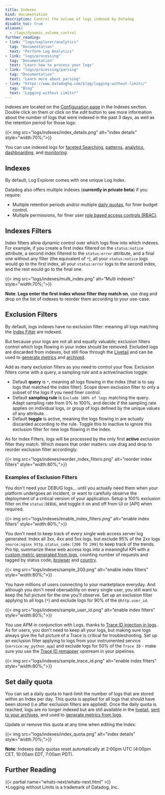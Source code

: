 ```yaml
---
title: Indexes
kind: documentation
description: Control the volume of logs indexed by Datadog
disable_toc: true
aliases:
  - /logs/dynamic_volume_control
further_reading:
- link: "logs/explorer/analytics"
  tag: "Documentation"
  text: "Perform Log Analytics"
- link: "logs/processing"
  tag: "Documentation"
  text: "Learn how to process your logs"
- link: "logs/processing/parsing"
  tag: "Documentation"
  text: "Learn more about parsing"
- link: "https://www.datadoghq.com/blog/logging-without-limits/"
  tag: "Blog"
  text: "Logging without Limits*"
---
```


Indexes are located on the [Configuration page][1] in the Indexes section. Double click on them or click on the *edit* button to see more information about the number of logs that were indexed in the past 3 days, as well as the retention period for those logs:

{{< img src="logs/indexes/index_details.png" alt="index details"  style="width:70%;">}}

You can use indexed logs for [faceted Searching][2], [patterns][11], [analytics][3], [dashboarding][4], and [monitoring][5]. 


## Indexes

By default, Log Explorer comes with one unique Log Index.

Datadog also offers multiple indexes (**currently in private beta**) if you require:

* Multiple retention periods and/or multiple [daily quotas](#set-daily-quota), for finer budget control.
* Multiple permissions, for finer user [role based access controls (RBAC)][9].


## Indexes Filters


Index filters allow dynamic control over which logs flow into which indexes.  For example, if you create a first index filtered on the `status:notice` attribute, a second index filtered to the `status:error` attribute, and a final one without any filter (the equivalent of `*`), all your `status:notice` logs would go to the first index, all your `status:error` logs to the second index, and the rest would go to the final one.

{{< img src="logs/indexes/multi_index.png" alt="Multi indexes"  style="width:70%;">}}

**Note**: **Logs enter the first index whose filter they match on**, use drag and drop on the list of indexes to reorder them according to your use-case.


## Exclusion Filters

By default, logs indexes have no exclusion filter: meaning all logs matching the [Index Filter](#indexes-filters) are indexed.

But because your logs are not all and equally valuable; exclusion filters control which logs flowing in your index should be removed. Excluded logs are discarded from indexes, but still flow through the [Livetail][12] and can be used to [generate metrics][13] and [archived][14].

Add as many exclusion filters as you need to control your flow. Exclusion filters come with a query, a sampling rule and a active/inactive toggle:

* Default **query** is `*`, meaning all logs flowing in the index (that is to say logs that matched the index filter). Scope down exclusion filter to only a subset of the logs if you need finer control.  
* Default **sampling rule** is `Exclude 100% of logs` matching the query. Adapt sampling rate from 0% to 100%, and decide if the sampling rate applies on individual logs, or group of logs defined by the unique values of any attribute. . 
* Default **toggle** is active, meaning the logs flowing in are actually discarded according to the rule. Toggle this to inactive to ignore this exclusion filter for new logs flowing in the index. 

As for Index Filters, logs will be processed by the only first **active** exclusion filter they match. Which means that order matters: use drag and drop to reorder exclusion filter accordingly.

{{< img src="logs/indexes/reorder_index_filters.png" alt="reorder index filters"  style="width:80%;">}}


### Examples of Exclusion Filters

You don't need your DEBUG logs... until you actually need them when your platform undergoes an incident, or want to carefully observe the deployment of a critical version of your application. Setup a 100% exclusion filter on the `status:DEBUG`, and toggle it on and off from UI or [API] when required.


{{< img src="logs/indexes/enable_index_filters.png" alt="enable index filters"  style="width:80%;">}}


You don't need to keep track of every single web access server log generated. Index all 3xx, 4xx and 5xx logs, but exclude 95% of the 2xx logs `source:nginx http.status_code:[200 TO 299]` to keep track of the trends. Pro tip, summarize these web access logs into a meaningful KPI with a [custom metric generated from logs][14], counting number of requests and tagged by status code, [browser][17] and [country][16].

{{< img src="logs/indexes/sample_200.png" alt="enable index filters"  style="width:80%;">}}

You have millions of users connecting to your marketplace everyday. And although you don't need obersability on every single user, you still want to keep the full picture for the one you'll observe. Set up an exclusion filter applying to all logs (`*`) and exclude logs for 90% of the `@http.user_id`. 

{{< img src="logs/indexes/sample_user_id.png" alt="enable index filters"  style="width:80%;">}}

You use APM in conjunction with Logs, thanks to [Trace ID injection in logs][10]. As for users, you don't need to keep all your logs, but making sure logs always give the full picture of a Trace is critical for troubleshooting. Set up an exclusion filter applying to logs from your instrumented service (`service:my_python_app`) and exclude logs for 50% of the `Trace ID` - make sure you use the [Trace ID remapper][18] upstream in your pipelines. 

{{< img src="logs/indexes/sample_trace_id.png" alt="enable index filters"  style="width:80%;">}}


## Set daily quota

You can set a daily quota to hard-limit the number of logs that are stored within an Index per day. This quota is applied for all logs that should have been stored (i.e after exclusion filters are applied).
Once the daily quota is reached, logs are no longer indexed but are still available in the [livetail][6], [sent to your archives][7], and used to [generate metrics from logs][8].

Update or remove this quota at any time when editing the Index:

{{< img src="logs/indexes/index_quota.png" alt="index details"  style="width:70%;">}}

**Note**: Indexes daily quotas reset automatically at 2:00pm UTC (4:00pm CET, 10:00am EDT, 7:00am PDT).


## Further Reading

{{< partial name="whats-next/whats-next.html" >}}
<br>
*Logging without Limits is a trademark of Datadog, Inc.

[1]: /pipelines/indexes
[2]: /logs/explorer/?tab=facets#visualization
[3]: /logs/explorer/analytics
[4]: /logs/explorer/analytics/#dashboard
[5]: /monitors/monitor_types/log
[6]: https://docs.datadoghq.com/logs/live_tail/#overview
[7]: https://docs.datadoghq.com/logs/archives/
[8]: https://docs.datadoghq.com/logs/logs_to_metrics/
[9]: /account_management/rbac
[10]: /tracing/advanced/connect_logs_and_traces/?tab=java
[11]: /logs/explorer/patterns
[12]: /logs/live_tail
[13]: /logs/archives
[14]: /logs/logs_to_metrics
[15]: /api/?lang=bash#update-an-index
[16]: /logs/processing/processors/?tab=ui#geoip-parser
[17]: /logs/processing/processors/?tab=ui#user-agent-parser
[18]: /logs/processing/processors/?tab=ui#trace-remapper
